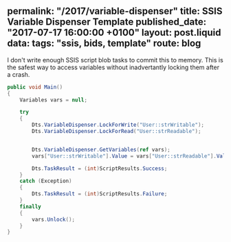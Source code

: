permalink: "/2017/variable-dispenser"
title: SSIS Variable Dispenser Template
published_date: "2017-07-17 16:00:00 +0100"
layout: post.liquid
data:
  tags: "ssis, bids, template"
  route: blog
---
I don't write enough SSIS script blob tasks to commit this to memory. This is the safest way to access variables without inadvertantly locking them after a crash.

```C#
public void Main()
{
	Variables vars = null;

	try
	{
		Dts.VariableDispenser.LockForWrite("User::strWritable");
		Dts.VariableDispenser.LockForRead("User::strReadable");


		Dts.VariableDispenser.GetVariables(ref vars);
		vars["User::strWritable"].Value = vars["User::strReadable"].Value.ToString();

		Dts.TaskResult = (int)ScriptResults.Success;
	}
	catch (Exception)
	{
		Dts.TaskResult = (int)ScriptResults.Failure;
	}
	finally
	{
		vars.Unlock();
	}
}
```
